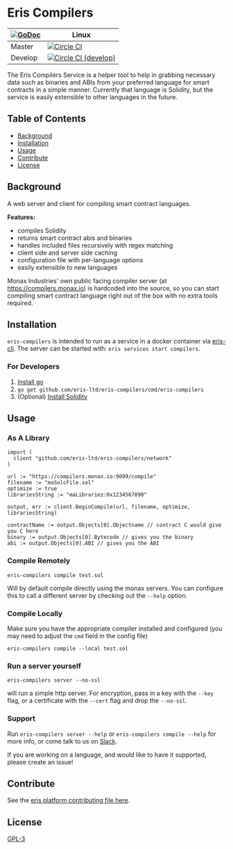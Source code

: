 # Eris Compilers

|[![GoDoc](https://godoc.org/github.com/eris-compilers?status.png)](https://godoc.org/github.com/eris-ltd/eris-compilers) | Linux |
|---|-------|
| Master | [![Circle CI](https://circleci.com/gh/eris-ltd/eris-compilers/tree/master.svg?style=svg)](https://circleci.com/gh/eris-ltd/eris-compilers/tree/master) |
| Develop | [![Circle CI (develop)](https://circleci.com/gh/eris-ltd/eris-compilers/tree/develop.svg?style=svg)](https://circleci.com/gh/eris-ltd/eris-compilers/tree/develop) |

The Eris Compilers Service is a helper tool to help in grabbing necessary data such as binaries and ABIs from your preferred language for smart contracts in a simple manner. Currently that language is Solidity, but the service is easily extensible to other languages in the future.

## Table of Contents

- [Background](#background)
- [Installation](#installation)
- [Usage](#usage)
- [Contribute](#contribute)
- [License](#license)

## Background

A web server and client for compiling smart contract languages.

**Features:**
- compiles Solidity
- returns smart contract abis and binaries
- handles included files recursively with regex matching
- client side and server side caching
- configuration file with per-language options
- easily extensible to new languages

Monax Industries' own public facing compiler server (at https://compilers.monax.io) is hardcoded into the source,
so you can start compiling smart contract language right out of the box with no extra tools required.

## Installation

`eris-compilers` is intended to run as a service in a docker container via [eris-cli](https://monax.io/docs/documentation/cli/). The server can be started with: `eris services start compilers`.

### For Developers

1. [Install go](https://golang.org/doc/install)
3. `go get github.com/eris-ltd/eris-compilers/cmd/eris-compilers`
2. (Optional) [Install Solidity](http://solidity.readthedocs.org/en/latest/installing-solidity.html)

## Usage

### As A Library

```
import (
  client "github.com/eris-ltd/eris-compilers/network"
)

url := "https://compilers.monax.io:9099/compile"
filename := "maSolcFile.sol"
optimize := true
librariesString := "maLibrariez:0x1234567890"

output, err := client.BeginCompile(url, filename, optimize, librariesString)

contractName := output.Objects[0].Objectname // contract C would give you C here
binary := output.Objects[0].Bytecode // gives you the binary
abi := output.Objects[0].ABI // gives you the ABI
```

### Compile Remotely

```
eris-compilers compile test.sol
```

Will by default compile directly using the monax servers. You can configure this to call a different server by checking out the `--help` option.

### Compile Locally

Make sure you have the appropriate compiler installed and configured (you may need to adjust the `cmd` field in the config file)

```
eris-compilers compile --local test.sol
```

### Run a server yourself

```
eris-compilers server --no-ssl
```

will run a simple http server. For encryption, pass in a key with the `--key` flag, or a certificate with the `--cert` flag and drop the `--no-ssl`.

### Support

Run `eris-compilers server --help` or `eris-compilers compile --help` for more info, or come talk to us on [Slack](https://slack.monax.io).

If you are working on a language, and would like to have it supported, please create an issue!

## Contribute

See the [eris platform contributing file here](https://github.com/eris-ltd/coding/blob/master/github/CONTRIBUTING.md).

## License

[GPL-3](license.md)
